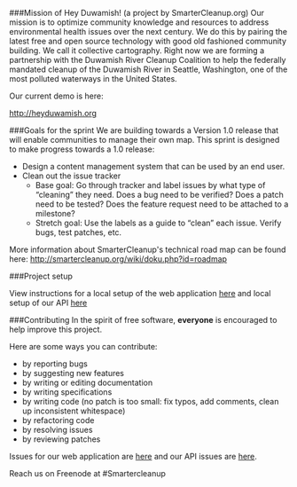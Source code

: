 ###Mission of Hey Duwamish! (a project by SmarterCleanup.org)
Our mission is to optimize community knowledge and resources to address environmental health issues over the next century. We do this by pairing the latest free and open source technology with good old fashioned community building. We call it collective cartography. Right now we are forming a partnership with the Duwamish River Cleanup Coalition to help the federally mandated cleanup of the Duwamish River in Seattle, Washington, one of the most polluted waterways in the United States.

Our current demo is here:

http://heyduwamish.org

###Goals for the sprint
We are building towards a Version 1.0 release that will enable communities to manage their own map. This sprint is designed to make progress towards a 1.0 release:

 - Design a content management system that can be used by an end user.
 - Clean out the issue tracker
   - Base goal: Go through tracker and label issues by what type of “cleaning” they need. Does a bug need to be verified? Does a patch need to be tested? Does the feature request need to be attached to a milestone?
   - Stretch goal: Use the labels as a guide to “clean” each issue. Verify bugs, test patches, etc.

More information about SmarterCleanup's technical road map can be found here: http://smartercleanup.org/wiki/doku.php?id=roadmap

###Project setup

View instructions for a local setup of the web application [here](https://github.com/smartercleanup/duwamish#local-setup) and local setup of our API [here](https://github.com/smartercleanup/duwamish-api/blob/master/doc/README.md)

###Contributing
In the spirit of free software, **everyone** is encouraged to help improve this project.

Here are some ways you can contribute:

 - by reporting bugs
 - by suggesting new features
 - by writing or editing documentation
 - by writing specifications
 - by writing code (no patch is too small: fix typos, add comments, clean up inconsistent whitespace)
 - by refactoring code
 - by resolving issues
 - by reviewing patches

Issues for our web application are [here](https://github.com/smartercleanup/duwamish/issues) and our API issues are [here](https://github.com/smartercleanup/duwamish-api/issues). 
 
Reach us on Freenode at #Smartercleanup
